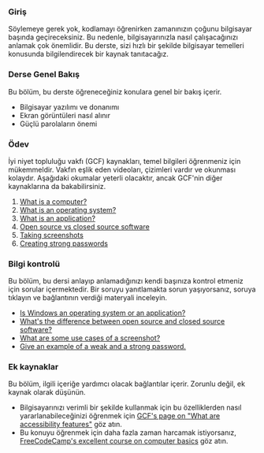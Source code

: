 ### Giriş

Söylemeye gerek yok, kodlamayı öğrenirken zamanınızın çoğunu bilgisayar başında geçireceksiniz. Bu nedenle, bilgisayarınızla nasıl çalışacağınızı anlamak çok önemlidir. Bu derste, sizi hızlı bir şekilde bilgisayar temelleri konusunda bilgilendirecek bir kaynak tanıtacağız.

### Derse Genel Bakış

Bu bölüm, bu derste öğreneceğiniz konulara genel bir bakış içerir.

* Bilgisayar yazılımı ve donanımı
* Ekran görüntüleri nasıl alınır
* Güçlü parolaların önemi

### Ödev

<div class="lesson-content__panel" markdown="1">

İyi niyet topluluğu vakfı (GCF) kaynakları, temel bilgileri öğrenmeniz için mükemmeldir. Vakfın eşlik eden videoları, çizimleri vardır ve okunması kolaydır. Aşağıdaki okumalar yeterli olacaktır, ancak GCF'nin diğer kaynaklarına da bakabilirsiniz.

1. [What is a computer?](https://edu.gcfglobal.org/en/computerbasics/what-is-a-computer/1/)
2. [What is an operating system?](https://edu.gcfglobal.org/en/computerbasics/understanding-operating-systems/1/)
3. [What is an application?](https://edu.gcfglobal.org/en/computerbasics/understanding-applications/1/)
4. [Open source vs closed source software](https://edu.gcfglobal.org/en/basic-computer-skills/open-source-vs-closed-source-software/1/)
5. [Taking screenshots](https://edu.gcfglobal.org/en/techsavvy/taking-screenshots/1/)
6. [Creating strong passwords](https://edu.gcfglobal.org/en/techsavvy/password-tips/1/)

</div>


### Bilgi kontrolü

Bu bölüm, bu dersi anlayıp anlamadığınızı kendi başınıza kontrol etmeniz için sorular içermektedir. Bir soruyu yanıtlamakta sorun yaşıyorsanız, soruya tıklayın ve bağlantının verdiği materyali inceleyin.

* [Is Windows an operating system or an application?](https://edu.gcfglobal.org/en/computerbasics/understanding-operating-systems/1/)
* [What's the difference between open source and closed source software?](https://edu.gcfglobal.org/en/basic-computer-skills/open-source-vs-closed-source-software/1/)
* [What are some use cases of a screenshot?](https://edu.gcfglobal.org/en/techsavvy/taking-screenshots/1/)
* [Give an example of a weak and a strong password.](https://edu.gcfglobal.org/en/techsavvy/password-tips/1/)

### Ek kaynaklar

Bu bölüm, ilgili içeriğe yardımcı olacak bağlantılar içerir. Zorunlu değil, ek kaynak olarak düşünün.

- Bilgisayarınızı verimli bir şekilde kullanmak için bu özelliklerden nasıl yararlanabileceğinizi öğrenmek için [GCF's page on "What are accessibility features"](https://edu.gcfglobal.org/en/computerbasics/using-accessibility-features/1/) göz atın.
- Bu konuyu öğrenmek için daha fazla zaman harcamak istiyorsanız, [FreeCodeCamp's excellent course on computer basics](https://youtu.be/y2kg3MOk1sY) göz atın.

